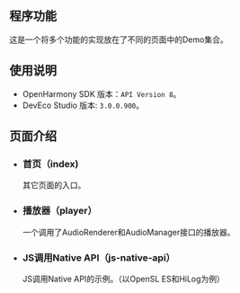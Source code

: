 ## 程序功能

这是一个将多个功能的实现放在了不同的页面中的Demo集合。

## 使用说明

- OpenHarmony SDK 版本：`API Version 8`。
- DevEco Studio 版本: `3.0.0.900`。

## 页面介绍

- ### 首页（index)
  其它页面的入口。

- ### 播放器（player）
  一个调用了AudioRenderer和AudioManager接口的播放器。

- ### JS调用Native API（js-native-api）
  JS调用Native API的示例。（以OpenSL ES和HiLog为例）